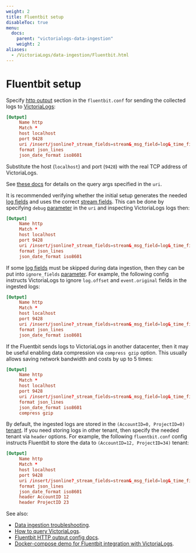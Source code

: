 ```yaml
---
weight: 2
title: Fluentbit setup
disableToc: true
menu:
  docs:
    parent: "victorialogs-data-ingestion"
    weight: 2
aliases:
  - /VictoriaLogs/data-ingestion/Fluentbit.html
---
```


# Fluentbit setup

Specify [http output](https://docs.fluentbit.io/manual/pipeline/outputs/http) section in the `fluentbit.conf`
for sending the collected logs to [VictoriaLogs](https://docs.victoriametrics.com/VictoriaLogs/):

```conf
[Output]
     Name http
     Match *
     host localhost
     port 9428
     uri /insert/jsonline?_stream_fields=stream&_msg_field=log&_time_field=date
     format json_lines
     json_date_format iso8601
```

Substitute the host (`localhost`) and port (`9428`) with the real TCP address of VictoriaLogs.

See [these docs](https://docs.victoriametrics.com/victorialogs/data-ingestion/#http-parameters) for details on the query args specified in the `uri`.

It is recommended verifying whether the initial setup generates the needed [log fields](https://docs.victoriametrics.com/VictoriaLogs/keyConcepts.html#data-model)
and uses the correct [stream fields](https://docs.victoriametrics.com/VictoriaLogs/keyConcepts.html#stream-fields).
This can be done by specifying `debug` [parameter](https://docs.victoriametrics.com/victorialogs/data-ingestion/#http-parameters) in the `uri`
and inspecting VictoriaLogs logs then:

```conf
[Output]
     Name http
     Match *
     host localhost
     port 9428
     uri /insert/jsonline?_stream_fields=stream&_msg_field=log&_time_field=date&debug=1
     format json_lines
     json_date_format iso8601
```

If some [log fields](https://docs.victoriametrics.com/VictoriaLogs/keyConcepts.html#data-model) must be skipped
during data ingestion, then they can be put into `ignore_fields` [parameter](https://docs.victoriametrics.com/victorialogs/data-ingestion/#http-parameters).
For example, the following config instructs VictoriaLogs to ignore `log.offset` and `event.original` fields in the ingested logs:

```conf
[Output]
     Name http
     Match *
     host localhost
     port 9428
     uri /insert/jsonline?_stream_fields=stream&_msg_field=log&_time_field=date&ignore_fields=log.offset,event.original
     format json_lines
     json_date_format iso8601
```

If the Fluentbit sends logs to VictoriaLogs in another datacenter, then it may be useful enabling data compression via `compress gzip` option.
This usually allows saving network bandwidth and costs by up to 5 times:

```conf
[Output]
     Name http
     Match *
     host localhost
     port 9428
     uri /insert/jsonline?_stream_fields=stream&_msg_field=log&_time_field=date
     format json_lines
     json_date_format iso8601
     compress gzip
```

By default, the ingested logs are stored in the `(AccountID=0, ProjectID=0)` [tenant](https://docs.victoriametrics.com/VictoriaLogs/keyConcepts.html#multitenancy).
If you need storing logs in other tenant, then specify the needed tenant via `header` options.
For example, the following `fluentbit.conf` config instructs Fluentbit to store the data to `(AccountID=12, ProjectID=34)` tenant:

```conf
[Output]
     Name http
     Match *
     host localhost
     port 9428
     uri /insert/jsonline?_stream_fields=stream&_msg_field=log&_time_field=date
     format json_lines
     json_date_format iso8601
     header AccountID 12
     header ProjectID 23
```

See also:

- [Data ingestion troubleshooting](https://docs.victoriametrics.com/victorialogs/data-ingestion/#troubleshooting).
- [How to query VictoriaLogs](https://docs.victoriametrics.com/VictoriaLogs/querying/).
- [Fluentbit HTTP output config docs](https://docs.fluentbit.io/manual/pipeline/outputs/http).
- [Docker-compose demo for Fluentbit integration with VictoriaLogs](https://github.com/VictoriaMetrics/VictoriaMetrics/tree/master/deployment/docker/victorialogs/fluentbit-docker).
